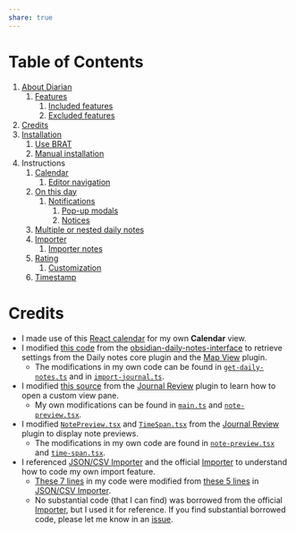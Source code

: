 ```yaml
---
share: true
---
```

# Table of Contents
1. [About Diarian](https://erallie.github.io/diarian/index.html#about-diarian "https://erallie.github.io/diarian/index.html#about-diarian")
    1. [Features](https://erallie.github.io/diarian/index.html#features "https://erallie.github.io/diarian/index.html#features")
        1. [Included features](https://erallie.github.io/diarian/index.html#included-features "https://erallie.github.io/diarian/index.html#included-features")
        2. [Excluded features](https://erallie.github.io/diarian/index.html#excluded-features "https://erallie.github.io/diarian/index.html#excluded-features")
2. [Credits](https://erallie.github.io/diarian/Credits.html#credits "https://erallie.github.io/diarian/Credits.html#credits")
3. [Installation](https://erallie.github.io/diarian/Installation.html#installation "https://erallie.github.io/diarian/Installation.html#installation")
    1. [Use BRAT](https://erallie.github.io/diarian/Installation.html#use-brat "https://erallie.github.io/diarian/Installation.html#use-brat")
    2. [Manual installation](https://erallie.github.io/diarian/Installation.html#manual-installation "https://erallie.github.io/diarian/Installation.html#manual-installation")
4. Instructions
    1. [Calendar](https://erallie.github.io/diarian/Instructions/Calendar.html#calendar "https://erallie.github.io/diarian/Instructions/Calendar.html#calendar")
        1. [Editor navigation](https://erallie.github.io/diarian/Instructions/Calendar.html#editor-navigation "https://erallie.github.io/diarian/Instructions/Calendar.html#editor-navigation")
    2. [On this day](https://erallie.github.io/diarian/Instructions/On%20this%20day.html#on-this-day "https://erallie.github.io/diarian/Instructions/On%20this%20day.html#on-this-day")
        1. [Notifications](https://erallie.github.io/diarian/Instructions/On%20this%20day.html#notifications "https://erallie.github.io/diarian/Instructions/On%20this%20day.html#notifications")
            1. [Pop-up modals](https://erallie.github.io/diarian/Instructions/On%20this%20day.html#pop-up-modals "https://erallie.github.io/diarian/Instructions/On%20this%20day.html#pop-up-modals")
            2. [Notices](https://erallie.github.io/diarian/Instructions/On%20this%20day.html#notices "https://erallie.github.io/diarian/Instructions/On%20this%20day.html#notices")
    3. [Multiple or nested daily notes](https://erallie.github.io/diarian/Instructions/Multiple%20or%20nested%20daily%20notes.html#multiple-or-nested-daily-notes "https://erallie.github.io/diarian/Instructions/Multiple%20or%20nested%20daily%20notes.html#multiple-or-nested-daily-notes")
    4. [Importer](https://erallie.github.io/diarian/Instructions/Importer.html#importer "https://erallie.github.io/diarian/Instructions/Importer.html#importer")
        1. [Importer notes](https://erallie.github.io/diarian/Instructions/Importer.html#importer-notes "https://erallie.github.io/diarian/Instructions/Importer.html#importer-notes")
    5. [Rating](https://erallie.github.io/diarian/Instructions/Rating.html#rating "https://erallie.github.io/diarian/Instructions/Rating.html#rating")
        1. [Customization](https://erallie.github.io/diarian/Instructions/Rating.html#customization "https://erallie.github.io/diarian/Instructions/Rating.html#customization")
    6. [Timestamp](https://erallie.github.io/diarian/Instructions/Timestamp.html#timestamp "https://erallie.github.io/diarian/Instructions/Timestamp.html#timestamp")

# Credits
- I made use of this [React calendar](https://github.com/wojtekmaj/react-calendar#readme) for my own **Calendar** view.
- I modified [this code](https://github.com/liamcain/obsidian-daily-notes-interface/blob/123969e461b7b0927c91fe164a77da05f43aba6a/src/settings.ts#L22-L47) from the [obsidian-daily-notes-interface](https://github.com/liamcain/obsidian-daily-notes-interface) to retrieve settings from the Daily notes core plugin and the [Map View](https://obsidian.md/plugins?id=obsidian-map-view) plugin.
	- The modifications in my own code can be found in [`get-daily-notes.ts`](https://github.com/Erallie/diarian/blob/eb08ddda08fdbe91632e4a4a4e966986e2bff052/src/get-daily-notes.ts#L9-L31) and in [`import-journal.ts`](https://github.com/Erallie/diarian/blob/eb08ddda08fdbe91632e4a4a4e966986e2bff052/src/import-journal.ts#L520-L543).
- I modified [this source](https://github.com/Kageetai/obsidian-plugin-journal-review/blob/c353550c49c274bbf3cc00026feca7e8766b0e48/src/main.ts#L82-L100) from the [Journal Review](https://obsidian.md/plugins?id=journal-review) plugin to learn how to open a custom view pane.
	- My own modifications can be found in [`main.ts`](https://github.com/Erallie/diarian/blob/eb08ddda08fdbe91632e4a4a4e966986e2bff052/main.ts#L533-L569) and [`note-preview.tsx`](https://github.com/Erallie/diarian/blob/73d8512a37c18f1cbc63e0a4d37bbb771c2f7716/src/views/react-nodes/note-preview.tsx#L84-L135).
- I modified [`NotePreview.tsx`](https://github.com/Kageetai/obsidian-plugin-journal-review/blob/33a69940a5fcb5cb0eb45d34fca619f570ab5854/src/components/NotePreview.tsx) and [`TimeSpan.tsx`](https://github.com/Kageetai/obsidian-plugin-journal-review/blob/33a69940a5fcb5cb0eb45d34fca619f570ab5854/src/components/TimeSpan.tsx) from the [Journal Review](https://obsidian.md/plugins?id=journal-review) plugin to display note previews.
	- The modifications in my own code are found in [`note-preview.tsx`](https://github.com/Erallie/diarian/blob/eb08ddda08fdbe91632e4a4a4e966986e2bff052/src/views/react-nodes/note-preview.tsx) and [`time-span.tsx`](https://github.com/Erallie/diarian/blob/ab81a1afddb1f90964b1d20501ebbbf7859204bc/src/views/react-nodes/note-preview.tsx#L51-L68).
- I referenced [JSON/CSV Importer](https://obsidian.md/plugins?id=obsidian-import-json) and the official [Importer](https://obsidian.md/plugins?id=obsidian-importer) to understand how to code my own import feature.
	- [These 7 lines](https://github.com/Erallie/diarian/blob/eb08ddda08fdbe91632e4a4a4e966986e2bff052/src/import-journal.ts#L217-L223) in my code were modified from [these 5 lines](https://github.com/farling42/obsidian-import-json/blob/8a995389f0bfac485c8d3b43621aed9b546ba963/main.ts#L610-L614) in [JSON/CSV Importer](https://obsidian.md/plugins?id=obsidian-import-json).
	- No substantial code (that I can find) was borrowed from the official [Importer](https://obsidian.md/plugins?id=obsidian-importer), but I used it for reference. If you find substantial borrowed code, please let me know in an [issue](https://github.com/Erallie/diarian/issues).